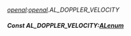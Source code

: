 _[openal](../../modules/openal/openal-module.md):[openal](../../modules/openal/openal-module.md).AL\_DOPPLER\_VELOCITY_
##### Const AL\_DOPPLER\_VELOCITY:[ALenum](../../modules/openal/openal-alenum.md)
